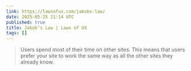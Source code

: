 ```yaml
---
link: https://lawsofux.com/jakobs-law/
date: 2025-05-25 21:14 UTC
published: true
title: Jakob’s Law | Laws of UX
tags: []
---
```


> Users spend most of their time on other sites. This means that users prefer your site to work the same way as all the other sites they already know.
